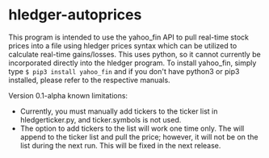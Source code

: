 # hledger-autoprices

This program is intended to use the yahoo_fin API to pull real-time stock prices into a file using hledger prices syntax which can be utilized to calculate real-time gains/losses.  This uses python, so it cannot currently be incorporated directly into the hledger program. To install yahoo_fin, simply type `$ pip3 install yahoo_fin` and if you don't have python3 or pip3 installed, please refer to the respective manuals.

Version 0.1-alpha known limitations:
- Currently, you must manually add tickers to the ticker list in hledgerticker.py, and ticker.symbols is not used.
- The option to add tickers to the list will work one time only.  The will append to the ticker list and pull the price; however, it will not be on the list during the next run.  This will be fixed in the next release. 
